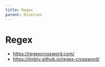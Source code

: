 ```yaml
---
title: Regex
parent: Diverses
---
```


# Regex
- <https://regexcrossword.com/>
- <https://jimbly.github.io/regex-crossword/>
